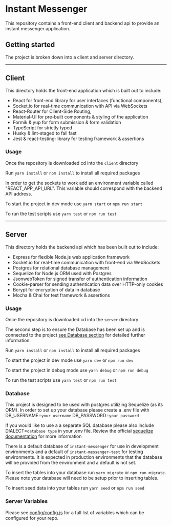 # Instant Messenger

This repository contains a front-end client and backend api to provide an instant messenger application.

## Getting started

The project is broken down into a client and server directory.

---

## Client

This directory holds the front-end application which is built out to include:

-   React for front-end library for user interfaces (functional components),
-   Socket.io for real-time communication with API via WebSockets
-   React-Router for Client-Side Routing,
-   Material-UI for pre-built components & styling of the application
-   Formik & yup for form submission & form validation
-   TypeScript for strictly typed
-   Husky & lint-staged to fail fast
-   Jest & react-testing-library for testing framework & assertions

### Usage

Once the repository is downloaded cd into the `client` directory

Run `yarn install` or `npm install` to install all required packages

In order to get the sockets to work add an environment variable called "REACT_APP_API_URL". This variable should correspond with the backend API address.

To start the project in dev mode use `yarn start` or `npm run start`

To run the test scripts use `yarn test` or `npm run test`

---

## Server

This directory holds the backend api which has been built out to include:

-   Express for flexible Node.js web application framework
-   Socket.io for real-time communication with front-end via WebSockets
-   Postgres for relational database management
-   Sequelize for Node.js ORM used with Postgres
-   JsonwebToken for signed transfer of authentication information
-   Cookie-parser for sending authentication data over HTTP-only cookies
-   Bcrypt for encryption of data in database
-   Mocha & Chai for test framework & assertions

### Usage

Once the repository is downloaded cd into the `server` directory

The second step is to ensure the Database has been set up and is connected to the project [see Database section](#database) for detailed further information.

Run `yarn install` or `npm install` to install all required packages

To start the project in dev mode use `yarn dev` or `npm run dev`

To start the project in debug mode use `yarn debug` or `npm run debug`

To run the test scripts use `yarn test` or `npm run test`

### Database

This project is designed to be used with postgres utilizing Sequelize (as its ORM).
In order to set up your database please create a .env file with DB_USERNAME=`your username`
DB_PASSWORD=`your password`

If you would like to use a a separate SQL database please also include DIALECT=`database type` in your .env file. Review the official [sequelize documentation](https://sequelize.org/) for more information

There is a default database of `instant-messenger` for use in development environments and a default of `instant-messenger-test` for testing environments. It is expected in production environments that the database will be provided from the environment and a default is not set.

To insert the tables into your database run `yarn migrate` or `npm run migrate`. Please note your database will need to be setup prior to inserting tables.

To insert seed data into your tables run `yarn seed` or `npm run seed`

### Server Variables

Please see [config/config.js](server/config/config.js) for a full list of variables which can be configured for your repo.
